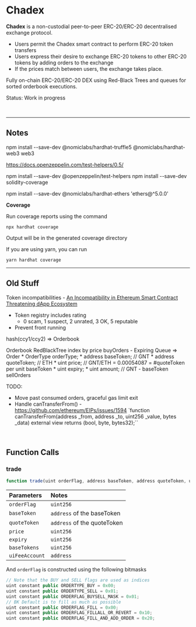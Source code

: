 # Chadex

<b>Chadex</b> is a non-custodial peer-to-peer ERC-20/ERC-20 decentralised exchange protocol.


* Users permit the Chadex smart contract to perform ERC-20 token transfers
* Users express their desire to exchange ERC-20 tokens to other ERC-20 tokens by adding orders to the exchange
* If the prices match between users, the exchange takes place. 

Fully on-chain ERC-20/ERC-20 DEX using Red-Black Trees and queues for sorted orderbook executions.

Status: Work in progress

<br />

---

## Notes


npm install --save-dev @nomiclabs/hardhat-truffle5 @nomiclabs/hardhat-web3 web3

https://docs.openzeppelin.com/test-helpers/0.5/

npm install --save-dev @openzeppelin/test-helpers
npm install --save-dev solidity-coverage

npm install --save-dev @nomiclabs/hardhat-ethers 'ethers@^5.0.0'



**Coverage**

Run coverage reports using the command

`npx hardhat coverage`

Output will be in the generated coverage directory

If you are using yarn, you can run

`yarn hardhat coverage`


---

## Old Stuff

Token incompatibilities - [An Incompatibility in Ethereum Smart Contract Threatening dApp Ecosystem](https://medium.com/loopring-protocol/an-incompatibility-in-smart-contract-threatening-dapp-ecosystem-72b8ca5db4da)

* Token registry includes rating
  * 0 scam, 1 suspect, 2 unrated, 3 OK, 5 reputable
* Prevent front running



hash(ccy1/ccy2) => Orderbook

Orderbook
  RedBlackTree index by price
    buyOrders - Expiring Queue
      => Order
         * OrderType orderType;
         * address baseToken;      // GNT
         * address quoteToken;     // ETH
         * uint price;             // GNT/ETH = 0.00054087 = #quoteToken per unit baseToken
         * uint expiry;
         * uint amount;            // GNT - baseToken
    sellOrders


TODO:
* Move past consumed orders, graceful gas limit exit
* Handle canTransferFrom() - https://github.com/ethereum/EIPs/issues/1594
      `function canTransferFrom(address _from, address _to, uint256 _value, bytes _data) external view returns (bool, byte, bytes32);``

<br />

## Function Calls

### trade

```javascript
function trade(uint orderFlag, address baseToken, address quoteToken, uint price, uint expiry, uint baseTokens, address uiFeeAccount) public payable returns (uint _baseTokensFilled, uint _quoteTokensFilled, uint _baseTokensOnOrder, bytes32 _orderKey);
```

Parameters     | Notes
:------------- |:-------
`orderFlag`    | `uint256`
`baseToken`    | `address` of the baseToken
`quoteToken`   | `address` of the quoteToken
`price`        | `uint256`
`expiry`       | `uint256`
`baseTokens`   | `uint256`
`uiFeeAccount` | `address`

And `orderFlag` is constructed using the following bitmasks

```javascript
// Note that the BUY and SELL flags are used as indices
uint constant public ORDERTYPE_BUY = 0x00;
uint constant public ORDERTYPE_SELL = 0x01;
uint constant public ORDERFLAG_BUYSELL_MASK = 0x01;
// BK Default is to fill as much as possible
uint constant public ORDERFLAG_FILL = 0x00;
uint constant public ORDERFLAG_FILLALL_OR_REVERT = 0x10;
uint constant public ORDERFLAG_FILL_AND_ADD_ORDER = 0x20;
```
